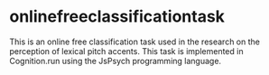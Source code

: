 # onlinefreeclassificationtask
This is an online free classification task used in the research on the perception of lexical pitch accents.
This task is implemented in Cognition.run using the JsPsych programming language.
